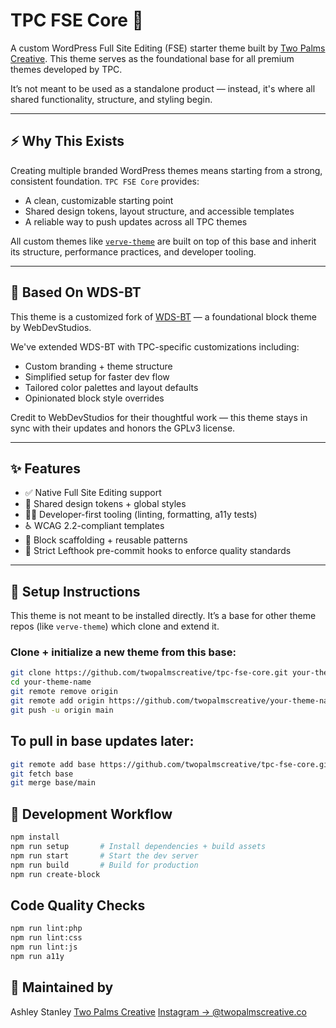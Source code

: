 # TPC FSE Core 🌴

A custom WordPress Full Site Editing (FSE) starter theme built by [Two Palms Creative](https://twopalmscreative.co). This theme serves as the foundational base for all premium themes developed by TPC.

It’s not meant to be used as a standalone product — instead, it's where all shared functionality, structure, and styling begin.

---

## ⚡ Why This Exists

Creating multiple branded WordPress themes means starting from a strong, consistent foundation. `TPC FSE Core` provides:

- A clean, customizable starting point
- Shared design tokens, layout structure, and accessible templates
- A reliable way to push updates across all TPC themes

All custom themes like [`verve-theme`](https://github.com/twopalmscreative/verve-theme) are built on top of this base and inherit its structure, performance practices, and developer tooling.

---

## 🧱 Based On WDS-BT

This theme is a customized fork of [WDS-BT](https://github.com/WebDevStudios/WDS-BT) — a foundational block theme by WebDevStudios.

We've extended WDS-BT with TPC-specific customizations including:

- Custom branding + theme structure
- Simplified setup for faster dev flow
- Tailored color palettes and layout defaults
- Opinionated block style overrides

Credit to WebDevStudios for their thoughtful work — this theme stays in sync with their updates and honors the GPLv3 license.

---

## ✨ Features

- ✅ Native Full Site Editing support
- 🎨 Shared design tokens + global styles
- 🧑‍💻 Developer-first tooling (linting, formatting, a11y tests)
- ♿ WCAG 2.2-compliant templates
- 🧰 Block scaffolding + reusable patterns
- 🚫 Strict Lefthook pre-commit hooks to enforce quality standards

---

## 🔧 Setup Instructions

This theme is not meant to be installed directly. It’s a base for other theme repos (like `verve-theme`) which clone and extend it.

### Clone + initialize a new theme from this base:

```bash
git clone https://github.com/twopalmscreative/tpc-fse-core.git your-theme-name
cd your-theme-name
git remote remove origin
git remote add origin https://github.com/twopalmscreative/your-theme-name.git
git push -u origin main 
```

## To pull in base updates later:

```bash
git remote add base https://github.com/twopalmscreative/tpc-fse-core.git
git fetch base
git merge base/main
```

## 📁 Development Workflow

```bash
npm install
npm run setup       # Install dependencies + build assets
npm run start       # Start the dev server
npm run build       # Build for production
npm run create-block
```

## Code Quality Checks

```bash
npm run lint:php
npm run lint:css
npm run lint:js
npm run a11y
```

## 👋 Maintained by

Ashley Stanley
[Two Palms Creative](https://twopalmscreative.co)
[Instagram → @twopalmscreative.co](https://instagram.com/twopalmscreative.co)

